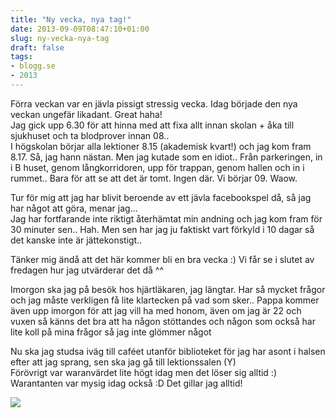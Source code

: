 ```yaml
---
title: "Ny vecka, nya tag!"
date: 2013-09-09T08:47:10+01:00
slug: ny-vecka-nya-tag
draft: false
tags:
- blogg.se
- 2013
---
```

Förra veckan var en jävla pissigt stressig vecka. Idag började den nya veckan ungefär likadant. Great haha!  
Jag gick upp 6.30 för att hinna med att fixa allt innan skolan + åka till sjukhuset och ta blodprover innan 08..  
I högskolan börjar alla lektioner 8.15 (akademisk kvart!) och jag kom fram 8.17. Så, jag hann nästan. Men jag kutade som en idiot.. Från parkeringen, in i B huset, genom långkorridoren, upp för trappan, genom hallen och in i rummet.. Bara för att se att det är tomt. Ingen där. Vi börjar 09. Waow.  
  
Tur för mig att jag har blivit beroende av ett jävla facebookspel då, så jag har något att göra, menar jag...  
Jag har fortfarande inte riktigt återhämtat min andning och jag kom fram för 30 minuter sen.. Hah. Men sen har jag ju faktiskt vart förkyld i 10 dagar så det kanske inte är jättekonstigt..

Tänker mig ändå att det här kommer bli en bra vecka :) Vi får se i slutet av fredagen hur jag utvärderar det då ^^

  
Imorgon ska jag på besök hos hjärtläkaren, jag längtar. Har så mycket frågor och jag måste verkligen få lite klartecken på vad som sker.. Pappa kommer även upp imorgon för att jag vill ha med honom, även om jag är 22 och vuxen så känns det bra att ha någon stöttandes och någon som också har lite koll på mina frågor så jag inte glömmer något

Nu ska jag studsa iväg till caféet utanför biblioteket för jag har asont i halsen efter att jag sprang, sen ska jag gå till lektionssalen (Y)  
Förövrigt var waranvärdet lite högt idag men det löser sig alltid :) Warantanten var mysig idag också :D Det gillar jag alltid!

![](/assets/images/blogg.se/taaborttttt_96540555.jpg)